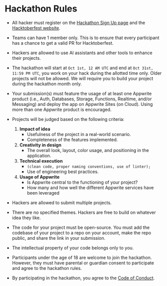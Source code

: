 # Hackathon Rules

- All hacker must register on the [Hackathon Sign Up page](https://apwr.dev/hf2025-hackathon) and the [Hacktoberfest website](https://hacktoberfest.com).

- Teams can have 1 member only. This is to ensure that every participant has a chance to get a valid PR for Hacktoberfest.

- Hackers are allowed to use AI assistants and other tools to enhance their projects.

- The hackathon will start at `Oct 1st, 12 AM UTC` and end at `Oct 31st, 11:59 PM UTC`, you work on your hack during the allotted time only. Older projects will not be allowed. We will require you to build your project during the hackathon month only.

- Your submission(s) must feature the usage of at least one Appwrite product (i.e., Auth, Databases, Storage, Functions, Realtime, and/or Messaging) and deploy the app on Appwrite Sites (on Cloud). Using more than one Appwrite product is encouraged.

- Projects will be judged based on the following criteria:
    1. **Impact of idea**
        - Usefulness of the project in a real-world scenario.
        - Completeness of the features implemented.
    2. **Creativity in design**
        - The overall look, layout, color usage, and positioning in the application.
    3. **Technical execution**
        - `(clean code, proper naming conventions, use of linter);`
        - Use of engineering best practices.
    4. **Usage of Appwrite**
        - Is Appwrite central to the functioning of your project?
        - How many and how well the different Appwrite services have been leveraged

- Hackers are allowed to submit multiple projects.
  
- There are no specified themes. Hackers are free to build on whatever idea they like.

- The code for your project must be open-source. You must add the codebase of your project to a repo on your account, make the repo public, and share the link in your submission.

- The intellectual property of your code belongs only to you.

- Participants under the age of 18 are welcome to join the hackathon. However, they must have parental or guardian consent to participate and agree to the hackathon rules.

- By participating in the hackathon, you agree to the [Code of Conduct](CODE_OF_CONDUCT.md).
